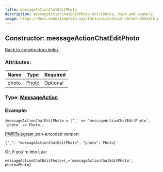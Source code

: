 ```yaml
---
title: messageActionChatEditPhoto
description: messageActionChatEditPhoto attributes, type and example
image: https://docs.madelineproto.xyz/favicons/android-chrome-256x256.png
---
```

## Constructor: messageActionChatEditPhoto  
[Back to constructors index](index.md)



### Attributes:

| Name     |    Type       | Required |
|----------|---------------|----------|
|photo|[Photo](../types/Photo.md) | Optional|



### Type: [MessageAction](../types/MessageAction.md)


### Example:

```
$messageActionChatEditPhoto = ['_' => 'messageActionChatEditPhoto', 'photo' => Photo];
```  

[PWRTelegram](https://pwrtelegram.xyz) json-encoded version:

```
{"_": "messageActionChatEditPhoto", "photo": Photo}
```


Or, if you're into Lua:  


```
messageActionChatEditPhoto={_='messageActionChatEditPhoto', photo=Photo}

```


